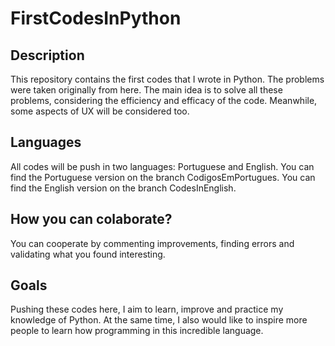 # FirstCodesInPython

## Description
This repository contains the first codes that I wrote in Python. The problems were taken originally from here. The main idea is to solve all these problems, considering the efficiency and efficacy of the code. Meanwhile, some aspects of UX will be considered too.

## Languages
All codes will be push in two languages: Portuguese and English. You can find the Portuguese version on the branch CodigosEmPortugues. You can find the English version on the branch CodesInEnglish.

## How you can colaborate?
You can cooperate by commenting improvements, finding errors and validating what you found interesting.

## Goals
Pushing these codes here, I aim to learn, improve and practice my knowledge of Python. At the same time, I also would like to inspire more people to learn how programming in this incredible language.
